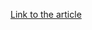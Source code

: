 [Link to the article](https://cybersecuritynews.com/how-smart-timesheet-software-is-changing-the-way-of-work/)
